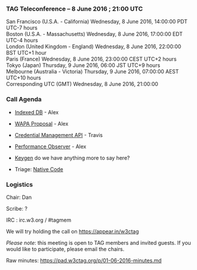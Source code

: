 ### TAG Teleconference – 8 June 2016 ; 21:00 UTC

San Francisco (U.S.A. - California)	Wednesday, 8 June 2016, 14:00:00	PDT	UTC-7 hours  
Boston (U.S.A. - Massachusetts)	Wednesday, 8 June 2016, 17:00:00	EDT	UTC-4 hours  
London (United Kingdom - England)	Wednesday, 8 June 2016, 22:00:00	BST	UTC+1 hour  
Paris (France)	Wednesday, 8 June 2016, 23:00:00	CEST	UTC+2 hours  
Tokyo (Japan)	Thursday, 9 June 2016, 06:00	JST	UTC+9 hours  
Melbourne (Australia - Victoria)	Thursday, 9 June 2016, 07:00:00	AEST	UTC+10 hours  
Corresponding UTC (GMT)	Wednesday, 8 June 2016, 21:00:00	 

### Call Agenda
* [Indexed DB](https://github.com/w3ctag/spec-reviews/issues/84) - Alex
* [WAPA Proposal](https://github.com/w3ctag/spec-reviews/issues/63) - Alex
* [Credential Management API](https://github.com/w3ctag/spec-reviews/issues/49) - Travis
* [Performance Observer](https://github.com/w3ctag/spec-reviews/issues/18) - Alex
* [Keygen](https://lists.w3.org/Archives/Public/www-tag/2016May/0006.html) do we have anything more to say here?

* Triage: [Native Code](https://lists.w3.org/Archives/Public/www-tag/2016Jun/0005.html)


### Logistics

Chair: Dan

Scribe: ?

IRC : irc.w3.org / #tagmem

We will try holding the call on https://appear.in/w3ctag 

*Please note*: this meeting is open to TAG members and invited guests. If you would like to participate, please email the chairs.

Raw minutes: https://pad.w3ctag.org/p/01-06-2016-minutes.md
